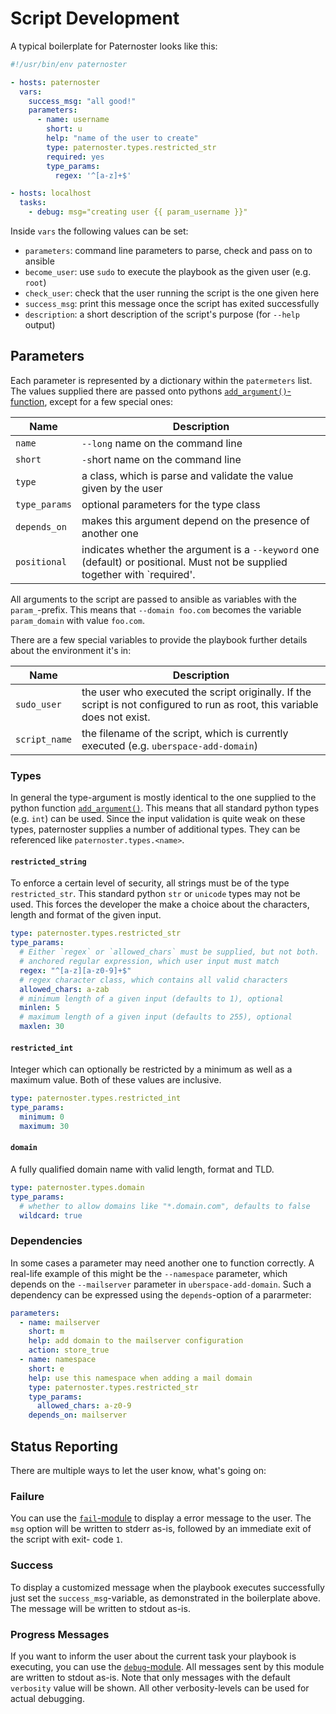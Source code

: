 # Script Development

A typical boilerplate for Paternoster looks like this:

```yml
#!/usr/bin/env paternoster

- hosts: paternoster
  vars:
    success_msg: "all good!"
    parameters:
      - name: username
        short: u
        help: "name of the user to create"
        type: paternoster.types.restricted_str
        required: yes
        type_params:
          regex: '^[a-z]+$'

- hosts: localhost
  tasks:
    - debug: msg="creating user {{ param_username }}"
```

Inside `vars` the following values can be set:

* `parameters`: command line parameters to parse, check and pass on to ansible
* `become_user`: use `sudo` to execute the playbook as the given user (e.g. `root`)
* `check_user`: check that the user running the script is the one given here
* `success_msg`: print this message once the script has exited successfully
* `description`: a short description of the script's purpose (for `--help` output)

## Parameters

Each parameter is represented by a dictionary within the `patermeters` list.
The values supplied there are passed onto pythons [`add_argument()`-function](https://docs.python.org/2/library/argparse.html#the-add-argument-method),
except for a few special ones:

| Name | Description |
| ---- | ----------- |
| `name` | `--long` name on the command line |
| `short` | `-s`hort name on the command line |
| `type` | a class, which is parse and validate the value given by the user |
| `type_params` | optional parameters for the type class |
| `depends_on` | makes this argument depend on the presence of another one |
| `positional` | indicates whether the argument is a `--keyword` one (default) or positional. Must not be supplied together with `required'. |

All arguments to the script are passed to ansible as variables with the
`param_`-prefix. This means that `--domain foo.com` becomes the variable
`param_domain` with value `foo.com`.

There are a few special variables to provide the playbook further
details about the environment it's in:

| Name | Description |
| ---- | ----------- |
| `sudo_user` | the user who executed the script originally. If the script is not configured to run as root, this variable does not exist. |
| `script_name` | the filename of the script, which is currently executed (e.g. `uberspace-add-domain`) |

### Types

In general the type-argument is mostly identical to the one supplied to
the python function [`add_argument()`](https://docs.python.org/2/library/argparse.html#type).
This means that all standard python types (e.g. `int`) can be used. Since
the input validation is quite weak on these types, paternoster supplies
a number of additional types. They can be referenced like `paternoster.types.<name>`.

#### `restricted_string`

To enforce a certain level of security, all strings must be of the type
`restricted_str`. This standard python `str` or `unicode` types may not
be used. This forces the developer the make a choice about the characters,
length and format of the given input.

```yml
type: paternoster.types.restricted_str
type_params:
  # Either `regex` or `allowed_chars` must be supplied, but not both.
  # anchored regular expression, which user input must match
  regex: "^[a-z][a-z0-9]+$"
  # regex character class, which contains all valid characters
  allowed_chars: a-zab
  # minimum length of a given input (defaults to 1), optional
  minlen: 5
  # maximum length of a given input (defaults to 255), optional
  maxlen: 30
```

#### `restricted_int`

Integer which can optionally be restricted by a minimum as well as a maximum
value. Both of these values are inclusive.

```yml
type: paternoster.types.restricted_int
type_params:
  minimum: 0
  maximum: 30
```

#### `domain`

A fully qualified domain name with valid length, format and TLD.

```yml
type: paternoster.types.domain
type_params:
  # whether to allow domains like "*.domain.com", defaults to false
  wildcard: true
```

### Dependencies

In some cases a parameter may need another one to function correctly. A
real-life example of this might be the `--namespace` parameter, which
depends on the `--mailserver` parameter in `uberspace-add-domain`. Such
a dependency can be expressed using the `depends`-option of a pararmeter:

```yml
parameters:
  - name: mailserver
    short: m
    help: add domain to the mailserver configuration
    action: store_true
  - name: namespace
    short: e
    help: use this namespace when adding a mail domain
    type: paternoster.types.restricted_str
    type_params:
      allowed_chars: a-z0-9
    depends_on: mailserver
```

## Status Reporting

There are multiple ways to let the user know, what's going on:

### Failure

You can use the [`fail`-module](http://docs.ansible.com/ansible/fail_module.html)
to display a error message to the user. The `msg` option will be written
to stderr as-is, followed by an immediate exit of the script with exit-
code `1`.

### Success

To display a customized message when the playbook executes successfully
just set the `success_msg`-variable, as demonstrated in the boilerplate above.
The message will be written to stdout as-is.

### Progress Messages

If you want to inform the user about the current task your playbook is
executing, you can use the [`debug`-module](http://docs.ansible.com/ansible/debug_module.html).
All messages sent by this module are written to stdout as-is. Note that
only messages with the default `verbosity` value will be shown. All
other verbosity-levels can be used for actual debugging.

